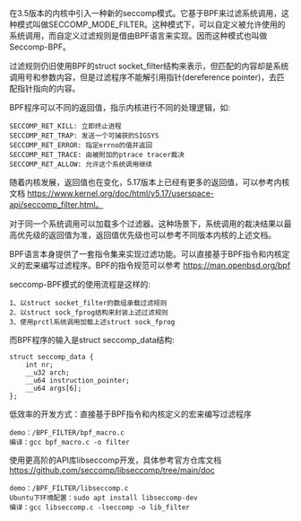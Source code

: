 
在3.5版本的内核中引入一种新的seccomp模式。它基于BPF来过滤系统调用，这种模式叫做SECCOMP_MODE_FILTER。这种模式下，可以自定义被允许使用的系统调用，而自定义过滤规则是借由BPF语言来实现。因而这种模式也叫做Seccomp-BPF。

过滤规则仍旧使用BPF的struct socket_filter结构来表示，但匹配的内容却是系统调用号和参数内容，但是过滤程序不能解引用指针(dereference pointer)，去匹配指针指向的内容。

BPF程序可以不同的返回值，指示内核进行不同的处理逻辑，如:

    SECCOMP_RET_KILL: 立即终止进程
    SECCOMP_RET_TRAP: 发送一个可捕获的SIGSYS
    SECCOMP_RET_ERROR: 指定errno的值并返回
    SECCOMP_RET_TRACE: 由被附加的ptrace tracer裁决
    SECCOMP_RET_ALLOW: 允许这个系统调用继续

随着内核发展，返回值也在变化，5.17版本上已经有更多的返回值，可以参考内核文档 https://www.kernel.org/doc/html/v5.17/userspace-api/seccomp_filter.html。

对于同一个系统调用可以加载多个过滤器。这种场景下，系统调用的裁决结果以最高优先级的返回值为准，返回值优先级也可以参考不同版本内核的上述文档。

BPF语言本身提供了一套指令集来实现过滤功能。可以直接基于BPF指令和内核定义的宏来编写过滤程序。BPF的指令规范可以参考 https://man.openbsd.org/bpf

seccomp-BPF模式的使用流程是这样的:

    1、以struct socket_filter的数组承载过滤规则
    2、以struct sock_fprog结构来封装上述过滤规则
    3、使用prctl系统调用加载上述struct sock_fprog

而BPF程序的输入是struct seccomp_data结构:

    struct seccomp_data {
        int nr;
        __u32 arch;
        __u64 instruction_pointer;
        __u64 args[6];
    };

低效率的开发方式：直接基于BPF指令和内核定义的宏来编写过滤程序
    
    demo：/BPF_FILTER/bpf_macro.c  
    编译：gcc bpf_macro.c -o filter

使用更高阶的API库libseccomp开发，具体参考官方仓库文档 https://github.com/seccomp/libseccomp/tree/main/doc
    
    demo：/BPF_FILTER/libseccomp.c  
    Ubuntu下环境配置：sudo apt install libseccomp-dev
    编译：gcc libseccomp.c -lseccomp -o lib_filter
